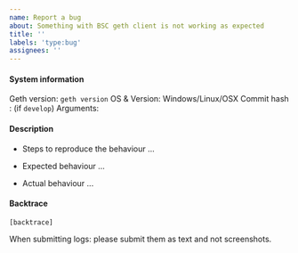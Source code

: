 ```yaml
---
name: Report a bug
about: Something with BSC geth client is not working as expected
title: ''
labels: 'type:bug'
assignees: ''
---
```


#### System information
Geth version: `geth version`
OS & Version: Windows/Linux/OSX
Commit hash : (if `develop`)
Arguments:

#### Description
- Steps to reproduce the behaviour
...

- Expected behaviour
...

- Actual behaviour
...

#### Backtrace

````
[backtrace]
````

When submitting logs: please submit them as text and not screenshots.

